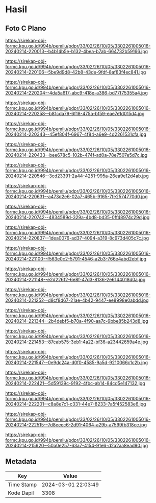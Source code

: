 # Hasil

## Foto C Plano

https://sirekap-obj-formc.kpu.go.id/994b/pemilu/pdpr/33/02/26/10/05/3302261005016-20240214-220013--b4b14b5e-b132-4bea-b7ab-664732b59166.jpg

https://sirekap-obj-formc.kpu.go.id/994b/pemilu/pdpr/33/02/26/10/05/3302261005016-20240214-220106--5be9d9d8-42b8-43de-9fdf-8af83f4ec841.jpg

https://sirekap-obj-formc.kpu.go.id/994b/pemilu/pdpr/33/02/26/10/05/3302261005016-20240214-220204--4da5a617-abc9-418e-a386-bd77f75355a4.jpg

https://sirekap-obj-formc.kpu.go.id/994b/pemilu/pdpr/33/02/26/10/05/3302261005016-20240214-220258--b81cda79-6f18-475a-bf59-eae7e1d015d4.jpg

https://sirekap-obj-formc.kpu.go.id/994b/pemilu/pdpr/33/02/26/10/05/3302261005016-20240214-220343--45ef804f-6967-4f84-a6e9-4d2261531cfa.jpg

https://sirekap-obj-formc.kpu.go.id/994b/pemilu/pdpr/33/02/26/10/05/3302261005016-20240214-220433--bee678c5-102b-474f-ad0a-78e7507e5d7c.jpg

https://sirekap-obj-formc.kpu.go.id/994b/pemilu/pdpr/33/02/26/10/05/3302261005016-20240214-220546--3cd23391-2a44-4251-995a-26ea9e12d4ab.jpg

https://sirekap-obj-formc.kpu.go.id/994b/pemilu/pdpr/33/02/26/10/05/3302261005016-20240214-220631--a473d2e6-02a7-465b-9165-7fe2574770d0.jpg

https://sirekap-obj-formc.kpu.go.id/994b/pemilu/pdpr/33/02/26/10/05/3302261005016-20240214-220742--4834589d-329a-4bd8-bd35-0ff48974c29d.jpg

https://sirekap-obj-formc.kpu.go.id/994b/pemilu/pdpr/33/02/26/10/05/3302261005016-20240214-220837--1dea0076-ad37-4094-a319-8c973d405c7c.jpg

https://sirekap-obj-formc.kpu.go.id/994b/pemilu/pdpr/33/02/26/10/05/3302261005016-20240214-221100--f563e0c2-5791-4546-a2b3-766e4abd2ebf.jpg

https://sirekap-obj-formc.kpu.go.id/994b/pemilu/pdpr/33/02/26/10/05/3302261005016-20240214-221148--e2d226f2-6e8f-47d3-8136-2e6144018d0a.jpg

https://sirekap-obj-formc.kpu.go.id/994b/pemilu/pdpr/33/02/26/10/05/3302261005016-20240214-221252--d8cf8d67-21ae-4b42-9447-ee8998e0abdd.jpg

https://sirekap-obj-formc.kpu.go.id/994b/pemilu/pdpr/33/02/26/10/05/3302261005016-20240214-221344--2b4debf5-b70a-4f90-aa7c-9bbe85b243d8.jpg

https://sirekap-obj-formc.kpu.go.id/994b/pemilu/pdpr/33/02/26/10/05/3302261005016-20240214-221453--87cab575-3eb1-4a22-bf36-a23442659a4e.jpg

https://sirekap-obj-formc.kpu.go.id/994b/pemilu/pdpr/33/02/26/10/05/3302261005016-20240214-221547--0e9dc24a-d0f0-4585-9a5d-9210066c1c2b.jpg

https://sirekap-obj-formc.kpu.go.id/994b/pemilu/pdpr/33/02/26/10/05/3302261005016-20240214-222421--5d59139c-9192-4fbc-ab14-84cd5e147132.jpg

https://sirekap-obj-formc.kpu.go.id/994b/pemilu/pdpr/33/02/26/10/05/3302261005016-20240214-222201--c8a8e7c1-c331-44e7-8233-7a5f452583e6.jpg

https://sirekap-obj-formc.kpu.go.id/994b/pemilu/pdpr/33/02/26/10/05/3302261005016-20240214-222515--7d8eeec6-2d91-4064-a29b-a7599fb318ce.jpg

https://sirekap-obj-formc.kpu.go.id/994b/pemilu/pdpr/33/02/26/10/05/3302261005016-20240214-215920--50a0e257-63a7-4154-91e6-d2a2aa8ead90.jpg


## Metadata

| Key        | Value               |
| ---------- | ------------------- |
| Time Stamp | 2024-03-01 22:03:49 |
| Kode Dapil | 3308                |



